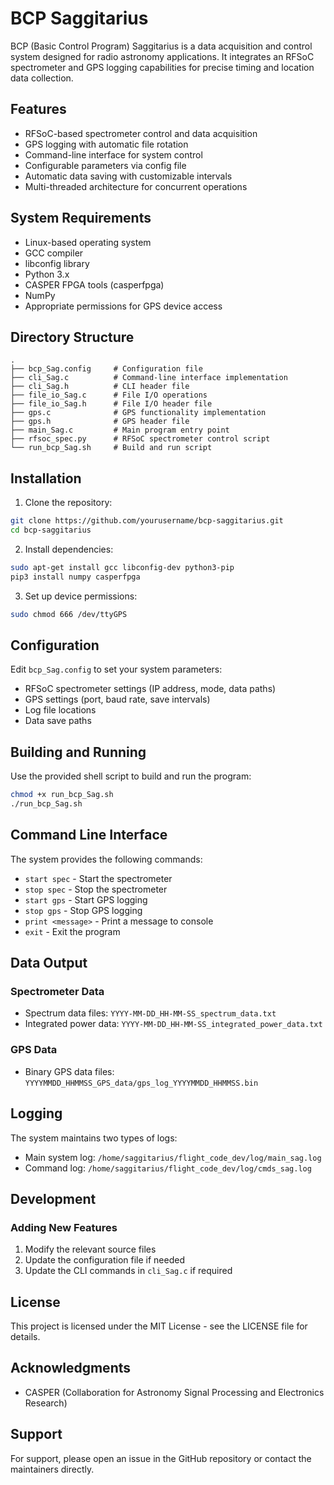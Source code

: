 # BCP Saggitarius

BCP (Basic Control Program) Saggitarius is a data acquisition and control system designed for radio astronomy applications. It integrates an RFSoC spectrometer and GPS logging capabilities for precise timing and location data collection.

## Features

- RFSoC-based spectrometer control and data acquisition
- GPS logging with automatic file rotation
- Command-line interface for system control
- Configurable parameters via config file
- Automatic data saving with customizable intervals
- Multi-threaded architecture for concurrent operations

## System Requirements

- Linux-based operating system
- GCC compiler
- libconfig library
- Python 3.x
- CASPER FPGA tools (casperfpga)
- NumPy
- Appropriate permissions for GPS device access

## Directory Structure

```
.
├── bcp_Sag.config     # Configuration file
├── cli_Sag.c          # Command-line interface implementation
├── cli_Sag.h          # CLI header file
├── file_io_Sag.c      # File I/O operations
├── file_io_Sag.h      # File I/O header file
├── gps.c              # GPS functionality implementation
├── gps.h              # GPS header file
├── main_Sag.c         # Main program entry point
├── rfsoc_spec.py      # RFSoC spectrometer control script
└── run_bcp_Sag.sh     # Build and run script
```

## Installation

1. Clone the repository:
```bash
git clone https://github.com/yourusername/bcp-saggitarius.git
cd bcp-saggitarius
```

2. Install dependencies:
```bash
sudo apt-get install gcc libconfig-dev python3-pip
pip3 install numpy casperfpga
```

3. Set up device permissions:
```bash
sudo chmod 666 /dev/ttyGPS
```

## Configuration

Edit `bcp_Sag.config` to set your system parameters:

- RFSoC spectrometer settings (IP address, mode, data paths)
- GPS settings (port, baud rate, save intervals)
- Log file locations
- Data save paths

## Building and Running

Use the provided shell script to build and run the program:

```bash
chmod +x run_bcp_Sag.sh
./run_bcp_Sag.sh
```

## Command Line Interface

The system provides the following commands:

- `start spec` - Start the spectrometer
- `stop spec` - Stop the spectrometer
- `start gps` - Start GPS logging
- `stop gps` - Stop GPS logging
- `print <message>` - Print a message to console
- `exit` - Exit the program

## Data Output

### Spectrometer Data
- Spectrum data files: `YYYY-MM-DD_HH-MM-SS_spectrum_data.txt`
- Integrated power data: `YYYY-MM-DD_HH-MM-SS_integrated_power_data.txt`

### GPS Data
- Binary GPS data files: `YYYYMMDD_HHMMSS_GPS_data/gps_log_YYYYMMDD_HHMMSS.bin`

## Logging

The system maintains two types of logs:
- Main system log: `/home/saggitarius/flight_code_dev/log/main_sag.log`
- Command log: `/home/saggitarius/flight_code_dev/log/cmds_sag.log`

## Development

### Adding New Features

1. Modify the relevant source files
2. Update the configuration file if needed
3. Update the CLI commands in `cli_Sag.c` if required


## License

This project is licensed under the MIT License - see the LICENSE file for details.


## Acknowledgments

- CASPER (Collaboration for Astronomy Signal Processing and Electronics Research)

## Support

For support, please open an issue in the GitHub repository or contact the maintainers directly.
